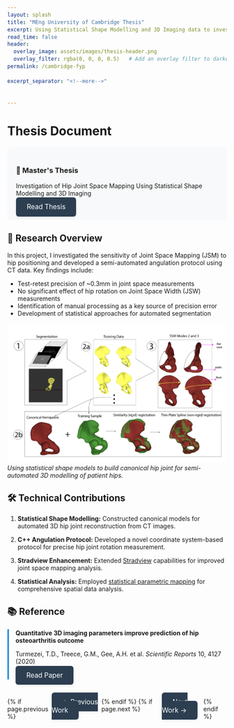 ```yaml
---
layout: splash
title: "MEng University of Cambridge Thesis"
excerpt: Using Statistical Shape Modelling and 3D Imaging data to investigate the effect of hip rotation on joint space.
read_time: false
header:
  overlay_image: assets/images/thesis-header.png
  overlay_filter: rgba(0, 0, 0, 0.5)   # Add an overlay filter to darken the image
permalink: /cambridge-fyp

excerpt_separator: "<!--more-->"


---
```




<!--more-->

# Thesis Document
<div class="thesis-container" style="background: #f8f9fa; padding: 20px; border-radius: 8px; margin: 20px 0;">
  <h3>📄 Master's Thesis</h3>
  <p>Investigation of Hip Joint Space Mapping Using Statistical Shape Modelling and 3D Imaging</p>
  <a href="../assets/pdfs/fyp.pdf" class="btn btn--primary" style="padding: 0.8em 1.6em; font-size: 1.1em; text-decoration: none; border-radius: 6px; background-color: #2c3e50; color: white; transition: all 0.3s ease; box-shadow: 0 2px 5px rgba(0,0,0,0.1); &:hover { background-color: #34495e; transform: translateY(-2px); box-shadow: 0 4px 8px rgba(0,0,0,0.2); }">Read Thesis</a>
</div>

## 🔬 Research Overview

In this project, I investigated the sensitivity of Joint Space Mapping (JSM) to hip positioning and developed a semi-automated angulation protocol using CT data. Key findings include:

- Test-retest precision of ~0.3mm in joint space measurements
- No significant effect of hip rotation on Joint Space Width (JSW) measurements
- Identification of manual processing as a key source of precision error
- Development of statistical approaches for automated segmentation

![statistical shape modelling](../assets/images/ssm-fig.png)
*Using statistical shape models to build canonical hip joint for semi-automated 3D modelling of patient hips.*

## 🛠️ Technical Contributions

1. **Statistical Shape Modelling:**
   Constructed canonical models for automated 3D hip joint reconstruction from CT images.

2. **C++ Angulation Protocol:**
   Developed a novel coordinate system-based protocol for precise hip joint rotation measurement.

3. **Stradview Enhancement:**
   Extended [Stradview](https://mi.eng.cam.ac.uk/Main/StradView) capabilities for improved joint space mapping analysis.

4. **Statistical Analysis:**
   Employed [statistical parametric mapping](https://www.fil.ion.ucl.ac.uk/spm/) for comprehensive spatial data analysis.

## 📚 Reference

<div class="citation-box" style="border-left: 4px solid #3498db; padding-left: 15px; margin: 20px 0;">
  <p><strong>Quantitative 3D imaging parameters improve prediction of hip osteoarthritis outcome</strong></p>
  <p>Turmezei, T.D., Treece, G.M., Gee, A.H. et al. <em>Scientific Reports</em> 10, 4127 (2020)</p>
  <a href="https://doi.org/10.1038/s41598-020-59977-2" class="btn btn--primary" style="padding: 0.8em 1.6em; font-size: 1.1em; text-decoration: none; border-radius: 6px; background-color: #2c3e50; color: white; transition: all 0.3s ease; box-shadow: 0 2px 5px rgba(0,0,0,0.1); &:hover { background-color: #34495e; transform: translateY(-2px); box-shadow: 0 4px 8px rgba(0,0,0,0.2); }">Read Paper</a>
</div>

<div style="display: flex; justify-content: space-between; margin: 3em 0;">
  {% if page.previous %}
    <div>
      <a href="{{ page.previous.url }}" class="btn btn--primary" style="padding: 0.8em 1.6em; font-size: 1.1em; text-decoration: none; border-radius: 6px; background-color: #2c3e50; color: white; transition: all 0.3s ease; box-shadow: 0 2px 5px rgba(0,0,0,0.1); &:hover { background-color: #34495e; transform: translateY(-2px); box-shadow: 0 4px 8px rgba(0,0,0,0.2); }">← Previous Work</a>
    </div>
  {% endif %}
  {% if page.next %}
    <div>
      <a href="{{ page.next.url }}" class="btn btn--primary" style="padding: 0.8em 1.6em; font-size: 1.1em; text-decoration: none; border-radius: 6px; background-color: #2c3e50; color: white; transition: all 0.3s ease; box-shadow: 0 2px 5px rgba(0,0,0,0.1); &:hover { background-color: #34495e; transform: translateY(-2px); box-shadow: 0 4px 8px rgba(0,0,0,0.2); }">Next Work →</a>
    </div>
  {% endif %}
</div>
